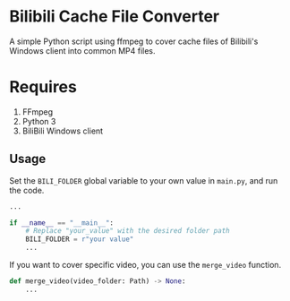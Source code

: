 # Bilibili Cache File Converter

A simple Python script using ffmpeg to cover cache files of Bilibili's Windows client into common MP4 files.

# Requires

1. FFmpeg
2. Python 3
3. BiliBili Windows client

## Usage

Set the `BILI_FOLDER` global variable to your own value in `main.py`, and run the code.
```python
...

if __name__ == "__main__":
    # Replace "your_value" with the desired folder path
    BILI_FOLDER = r"your value" 
    ...
```

If you want to cover specific video, you can use the `merge_video` function.

```python
def merge_video(video_folder: Path) -> None:
    ...
```
